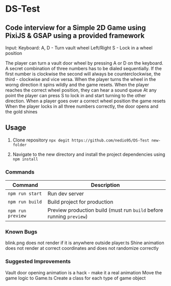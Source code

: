# DS-Test

## Code interview for a Simple 2D Game using PixiJS & GSAP using a provided framework

Input: Keyboard:
A, D - Turn vault wheel Left/Right
S - Lock in a wheel position

The player can turn a vault door wheel by pressing A or D on the keyboard.
A secret combination of three numbers has to be dialed sequentially.
If the first number is clockwise the second will always be counterclockwise, the third - clockwise and vice versa.
When the player turns the wheel in the worng direction it spins wildly and the game resets.
When the player reaches the correct wheel position, they can hear a sound queue
At any point the player can press S to lock in and start turning to the other direction.
When a player goes over a correct wheel position the game resets
When the player locks in all three numbers correctly, the door opens and the gold shines

## Usage 

1. Clone repository `npx degit https://github.com/nedio95/DS-Test new-folder`

2. Navigate to the new directory and install the project dependencies using `npm install`


### Commands

| Command           | Description                                                          |
| ----------------- | -------------------------------------------------------------------- |
| `npm run start`   | Run dev server                                                       |
| `npm run build`   | Build project for production                                         |
| `npm run preview` | Preview production build (must run `build` before running `preview`) |

### Known Bugs

blink.png does not render if it is anywhere outside player.ts
Shine animation does not render at correct coordinates and does not randomize correctly

### Suggested Improvements
Vault door opening animation is a hack - make it a real animation
Move the game logic to Game.ts
Create a class for each type of game object 

